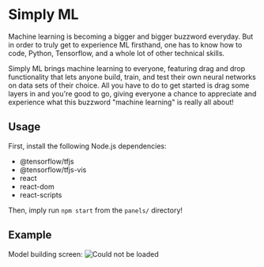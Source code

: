 # Simply ML

Machine learning is becoming a bigger and bigger buzzword everyday. But in order to truly get to experience ML firsthand, one has to know how to code, Python, Tensorflow, and a whole lot of other technical skills. 

Simply ML brings machine learning to everyone, featuring drag and drop functionality that lets anyone build, train, and test their own neural networks on data sets of their choice. All you have to do to get started is drag some layers in and you're good to go, giving everyone a chance to appreciate and experience what this buzzword "machine learning" is really all about!

## Usage

First, install the following Node.js dependencies:
- @tensorflow/tfjs 
- @tensorflow/tfjs-vis
- react
- react-dom
- react-scripts 

Then, imply run `npm start` from the `panels/` directory!

## Example

Model building screen:
![Could not be loaded](httpesdfd:)

